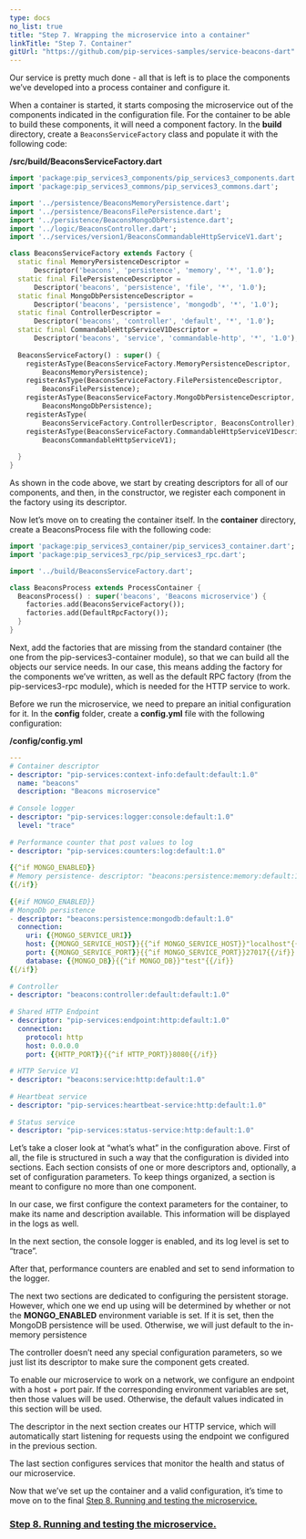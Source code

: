 ```yaml
---
type: docs
no_list: true
title: "Step 7. Wrapping the microservice into a container"
linkTitle: "Step 7. Container"
gitUrl: "https://github.com/pip-services-samples/service-beacons-dart"
---
```


Our service is pretty much done - all that is left is to place the components we’ve developed into a process container and configure it.

When a container is started, it starts composing the microservice out of the components indicated in the configuration file. For the container to be able to build these components, it will need a component factory. In the **build** directory, create a `BeaconsServiceFactory` class and populate it with the following code:

**/src/build/BeaconsServiceFactory.dart**

```dart
import 'package:pip_services3_components/pip_services3_components.dart';
import 'package:pip_services3_commons/pip_services3_commons.dart';

import '../persistence/BeaconsMemoryPersistence.dart';
import '../persistence/BeaconsFilePersistence.dart';
import '../persistence/BeaconsMongoDbPersistence.dart';
import '../logic/BeaconsController.dart';
import '../services/version1/BeaconsCommandableHttpServiceV1.dart';

class BeaconsServiceFactory extends Factory {
  static final MemoryPersistenceDescriptor =
      Descriptor('beacons', 'persistence', 'memory', '*', '1.0');
  static final FilePersistenceDescriptor =
      Descriptor('beacons', 'persistence', 'file', '*', '1.0');
  static final MongoDbPersistenceDescriptor =
      Descriptor('beacons', 'persistence', 'mongodb', '*', '1.0');
  static final ControllerDescriptor =
      Descriptor('beacons', 'controller', 'default', '*', '1.0');
  static final CommandableHttpServiceV1Descriptor =
      Descriptor('beacons', 'service', 'commandable-http', '*', '1.0');
  
  BeaconsServiceFactory() : super() {
    registerAsType(BeaconsServiceFactory.MemoryPersistenceDescriptor,
        BeaconsMemoryPersistence);
    registerAsType(BeaconsServiceFactory.FilePersistenceDescriptor,
        BeaconsFilePersistence);
    registerAsType(BeaconsServiceFactory.MongoDbPersistenceDescriptor,
        BeaconsMongoDbPersistence);
    registerAsType(
        BeaconsServiceFactory.ControllerDescriptor, BeaconsController);
    registerAsType(BeaconsServiceFactory.CommandableHttpServiceV1Descriptor,
        BeaconsCommandableHttpServiceV1);
    
  }
}
```

As shown in the code above, we start by creating descriptors for all of our components, and then, in the constructor, we register each component in the factory using its descriptor.

Now let’s move on to creating the container itself. In the **container** directory, create a BeaconsProcess file with the following code:

```dart
import 'package:pip_services3_container/pip_services3_container.dart';
import 'package:pip_services3_rpc/pip_services3_rpc.dart';

import '../build/BeaconsServiceFactory.dart';

class BeaconsProcess extends ProcessContainer {
  BeaconsProcess() : super('beacons', 'Beacons microservice') {
    factories.add(BeaconsServiceFactory());
    factories.add(DefaultRpcFactory());
  }
}

```

Next, add the factories that are missing from the standard container (the one from the pip-services3-container module), so that we can build all the objects our service needs. In our case, this means adding the factory for the components we’ve written, as well as the default RPC factory (from the pip-services3-rpc module), which is needed for the HTTP service to work.

Before we run the microservice, we need to prepare an initial configuration for it. In the **config** folder, create a **config.yml** file with the following configuration:

**/config/config.yml**

```yml
---
# Container descriptor
- descriptor: "pip-services:context-info:default:default:1.0"
  name: "beacons"
  description: "Beacons microservice"
‍
# Console logger
- descriptor: "pip-services:logger:console:default:1.0"
  level: "trace"
‍
# Performance counter that post values to log
- descriptor: "pip-services:counters:log:default:1.0"
‍
{{^if MONGO_ENABLED}}
# Memory persistence- descriptor: "beacons:persistence:memory:default:1.0"
{{/if}}
‍
{{#if MONGO_ENABLED}}
# MongoDb persistence
- descriptor: "beacons:persistence:mongodb:default:1.0"
  connection:
    uri: {{MONGO_SERVICE_URI}}
    host: {{MONGO_SERVICE_HOST}}{{^if MONGO_SERVICE_HOST}}"localhost"{{/if}}
    port: {{MONGO_SERVICE_PORT}}{{^if MONGO_SERVICE_PORT}}27017{{/if}}
    database: {{MONGO_DB}}{{^if MONGO_DB}}"test"{{/if}}
{{/if}}
‍
# Controller
- descriptor: "beacons:controller:default:default:1.0"
‍
# Shared HTTP Endpoint
- descriptor: "pip-services:endpoint:http:default:1.0"
  connection:
    protocol: http
    host: 0.0.0.0
    port: {{HTTP_PORT}}{{^if HTTP_PORT}}8080{{/if}}
‍
# HTTP Service V1
- descriptor: "beacons:service:http:default:1.0"
‍
# Heartbeat service
- descriptor: "pip-services:heartbeat-service:http:default:1.0"
 
# Status service
- descriptor: "pip-services:status-service:http:default:1.0"

```

Let’s take a closer look at “what’s what” in the configuration above. First of all, the file is structured in such a way that the configuration is divided into sections. Each section consists of one or more descriptors and, optionally, a set of configuration parameters. To keep things organized, a section is meant to configure no more than one component. 

In our case, we first configure the context parameters for the container, to make its name and description available. This information will be displayed in the logs as well. 

In the next section, the console logger is enabled, and its log level is set to “trace”.

After that, performance counters are enabled and set to send information to the logger.

The next two sections are dedicated to configuring the persistent storage. However, which one we end up using will be determined by whether or not the **MONGO_ENABLED** environment variable is set. If it is set, then the MongoDB persistence will be used.
Otherwise, we will just default to the in-memory persistence

The controller doesn’t need any special configuration parameters, so we just list its descriptor to make sure the component gets created.

To enable our microservice to work on a network, we configure an endpoint with a host + port pair. If the corresponding environment variables are set, then those values will be used. Otherwise, the default values indicated in this section will be used.

The descriptor in the next section creates our HTTP service, which will automatically start listening for requests using the endpoint we configured in the previous section.

The last section configures services that monitor the health and status of our microservice.

Now that we’ve set up the container and a valid configuration, it’s time to move on to the final [Step 8. Running and testing the microservice.](../step7)

<span class="hide-title-link">

### [Step 8. Running and testing the microservice.](../step7)

</span>

